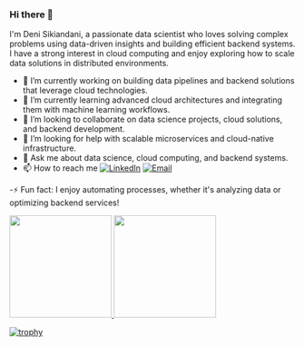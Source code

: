 ### Hi there 👋

I'm Deni Sikiandani, a passionate data scientist who loves solving complex problems using data-driven insights and building efficient backend systems. I have a strong interest in cloud computing and enjoy exploring how to scale data solutions in distributed environments.

- 🔭 I’m currently working on building data pipelines and backend solutions that leverage cloud technologies.
- 🌱 I’m currently learning advanced cloud architectures and integrating them with machine learning workflows.
- 👯 I’m looking to collaborate on data science projects, cloud solutions, and backend development.
- 🤔 I’m looking for help with scalable microservices and cloud-native infrastructure.
- 💬 Ask me about data science, cloud computing, and backend systems.
- 📫 How to reach me  [![LinkedIn](https://img.shields.io/badge/LinkedIn-Profile-blue?style=flat&logo=linkedin)](https://www.linkedin.com/in/deni-sikiandani-b67b72179/) [![Email](https://img.shields.io/badge/Email-Contact-blue?style=flat&logo=gmail)](mailto:denisikiandani35@gmail.com)
  
-⚡ Fun fact: I enjoy automating processes, whether it's analyzing data or optimizing backend services!

<p align="left"> <a href="https://github.com/denisikiandani"> <img height="180em" src="https://github-readme-stats-eight-theta.vercel.app/api?username=denisikiandani&show_icons=true&theme=algolia&include_all_commits=true&count_private=true"/> <img height="180em" src="https://github-readme-stats-eight-theta.vercel.app/api/top-langs/?username=denisikiandani&layout=compact&langs_count=8&theme=algolia"/> </a> </p>

[![trophy](https://github-profile-trophy.vercel.app/?username=denisikiandani&theme=algolia)](https://github.com/denisikiandani/github-profile-trophy)


